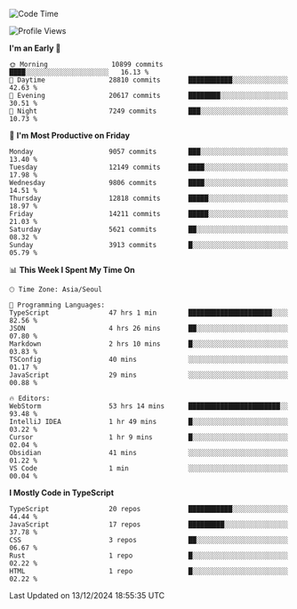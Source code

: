 <!--START_SECTION:waka-->
![Code Time](http://img.shields.io/badge/Code%20Time-7%2C053%20hrs%2020%20mins-blue)

![Profile Views](http://img.shields.io/badge/Profile%20Views-0-blue)

**I'm an Early 🐤** 

```text
🌞 Morning                10899 commits       ████░░░░░░░░░░░░░░░░░░░░░   16.13 % 
🌆 Daytime                28810 commits       ███████████░░░░░░░░░░░░░░   42.63 % 
🌃 Evening                20617 commits       ████████░░░░░░░░░░░░░░░░░   30.51 % 
🌙 Night                  7249 commits        ███░░░░░░░░░░░░░░░░░░░░░░   10.73 % 
```
📅 **I'm Most Productive on Friday** 

```text
Monday                   9057 commits        ███░░░░░░░░░░░░░░░░░░░░░░   13.40 % 
Tuesday                  12149 commits       ████░░░░░░░░░░░░░░░░░░░░░   17.98 % 
Wednesday                9806 commits        ████░░░░░░░░░░░░░░░░░░░░░   14.51 % 
Thursday                 12818 commits       █████░░░░░░░░░░░░░░░░░░░░   18.97 % 
Friday                   14211 commits       █████░░░░░░░░░░░░░░░░░░░░   21.03 % 
Saturday                 5621 commits        ██░░░░░░░░░░░░░░░░░░░░░░░   08.32 % 
Sunday                   3913 commits        █░░░░░░░░░░░░░░░░░░░░░░░░   05.79 % 
```


📊 **This Week I Spent My Time On** 

```text
🕑︎ Time Zone: Asia/Seoul

💬 Programming Languages: 
TypeScript               47 hrs 1 min        █████████████████████░░░░   82.56 % 
JSON                     4 hrs 26 mins       ██░░░░░░░░░░░░░░░░░░░░░░░   07.80 % 
Markdown                 2 hrs 10 mins       █░░░░░░░░░░░░░░░░░░░░░░░░   03.83 % 
TSConfig                 40 mins             ░░░░░░░░░░░░░░░░░░░░░░░░░   01.17 % 
JavaScript               29 mins             ░░░░░░░░░░░░░░░░░░░░░░░░░   00.88 % 

🔥 Editors: 
WebStorm                 53 hrs 14 mins      ███████████████████████░░   93.48 % 
IntelliJ IDEA            1 hr 49 mins        █░░░░░░░░░░░░░░░░░░░░░░░░   03.22 % 
Cursor                   1 hr 9 mins         █░░░░░░░░░░░░░░░░░░░░░░░░   02.04 % 
Obsidian                 41 mins             ░░░░░░░░░░░░░░░░░░░░░░░░░   01.22 % 
VS Code                  1 min               ░░░░░░░░░░░░░░░░░░░░░░░░░   00.04 % 
```

**I Mostly Code in TypeScript** 

```text
TypeScript               20 repos            ███████████░░░░░░░░░░░░░░   44.44 % 
JavaScript               17 repos            █████████░░░░░░░░░░░░░░░░   37.78 % 
CSS                      3 repos             ██░░░░░░░░░░░░░░░░░░░░░░░   06.67 % 
Rust                     1 repo              █░░░░░░░░░░░░░░░░░░░░░░░░   02.22 % 
HTML                     1 repo              █░░░░░░░░░░░░░░░░░░░░░░░░   02.22 % 
```




 Last Updated on 13/12/2024 18:55:35 UTC
<!--END_SECTION:waka-->

